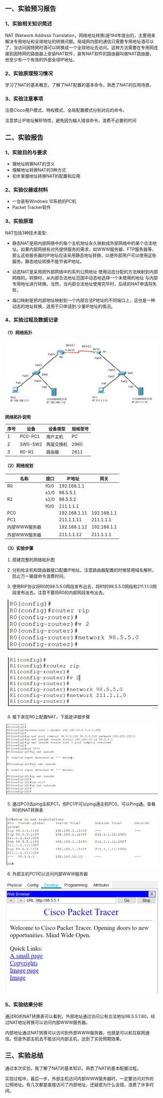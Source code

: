 ## 一、实验预习报告

### 1、实验相关知识简述

NAT (Network Address Translation，网络地址转换)是194年提出的，主要用来解决专用地址和全球地址的转换问题。局域网内部的通信只需要专用地址酒可以了，当访问因特网时酒可以转换成一个全球地址去访问。这种方法需要在专用网连接到因特网的路由器上安装NAT软件，装有NAT软件的路由器叫做NAT路由器，他至少有一个有效的外部全球IP地址。



### 2、实验原理预习情况

学习了NAT的基本概念，了解了NAT配置的基本命令，熟悉了NAT的应用场景。

### 3、实验注意事项

注意Cisco用户模式、特权模式、全局配置模式分别对应的命令。

注意禁止IP地址解析特性，避免因为输入错误命令，浪费不必要的时间



## 二、实验报告

### 1、实验目的与要求

* 理地址转换NAT的含义
* 理解地址转换NAT的3种方式
* 初步掌握地址转换NAT的配置和应用



### 2、实验仪器或材料

- 一台装有Windows 10系统的PC机
- Packet Tracker软件



### 3、实验原理

NAT包括3种技术类型:

* 静态NAT是把内部网络中的每个主机地址永久映射成外部网络中的某个合法地址。如果内部网络有对外提供服务的需求，如WWW服务器、FTP服务器等，那么这些服务器的IP地址应该采用静态地址转换，以便外部用户可以使用这些服务。静态地址转换不能节省IP地址。

* 动态NAT是采用把外部网络中的系列公网地址 使用动态分配的方法映射到内部网络的。转换时，从内部合法地址范围中动态地选择一个未使用的地址 与内部专用地址进行转换。当然，当内部合法地址使用完毕时，后续的NAT申请将失败，

* 端口映射是把内部地址映射到一个内部合法P地址的不同端口上，这也是一种动态的地址转换，适用于只申请到:少量IP地址的情况。



### 4、实验过程及数据记录

#### （1）网络拓扑

![image-20201214225202278](assets/%E5%AE%9E%E9%AA%8C%E5%8D%81%E4%B8%80%EF%BC%9A%E7%BD%91%E7%BB%9C%E5%9C%B0%E5%9D%80%E8%BD%AC%E6%8D%A2/image-20201214225202278.png)





**网络拓扑说明**

| 序号 | 设备    | 设备类型   | 规格型号 |
| ---- | ------- | ---------- | -------- |
| 1    | PC0-PC1 | 用户主机   | PC       |
| 2    | SW0-SW2 | 两层交换机 | 2960     |
| 3    | R0-R1   | 路由器     | 2811     |

#### （2）网络规划

| 名称          | 接口 | IP地址       | 网关        |
| ------------- | ---- | ------------ | ----------- |
| R0            | f0/0 | 192.168.1.1  |             |
|               | s1/0 | 98.5.5.1     |             |
| R1            | s1/0 | 98.5.5.2     |             |
|               | f0/0 | 211.1.1.1    |             |
| PC0           |      | 192.168.1.11 | 192.168.1.1 |
| PC1           |      | 211.1.1.11   | 211.1.1.1   |
| 内部WWW服务器 |      | 192.168.1.12 | 192.168.1.1 |
| 外部WWW服务器 |      | 211.1.1.12   | 211.1.1.1   |



#### （3）实验步骤

1. 搭建完整的网络拓扑图
2. 分别给主机和路由器接口配置IP地址，注意路由器配置的时候禁用域名解析，防止万一输错命令浪费时间。

3. 使用RIP协议将R0的98.5.5.0网段发布出去，将R1的98.5.5.0网段和211.1.1.0网段发布出去。注意不要将R0的内部网段发布出去。

![image-20201214222319423](assets/%E5%AE%9E%E9%AA%8C%E5%8D%81%E4%B8%80%EF%BC%9A%E7%BD%91%E7%BB%9C%E5%9C%B0%E5%9D%80%E8%BD%AC%E6%8D%A2/image-20201214222319423.png)

![image-20201214222327305](assets/%E5%AE%9E%E9%AA%8C%E5%8D%81%E4%B8%80%EF%BC%9A%E7%BD%91%E7%BB%9C%E5%9C%B0%E5%9D%80%E8%BD%AC%E6%8D%A2/image-20201214222327305.png)

4. 接下来在R0上配置NAT，下面是详细步骤

![image-20201214224808564](assets/%E5%AE%9E%E9%AA%8C%E5%8D%81%E4%B8%80%EF%BC%9A%E7%BD%91%E7%BB%9C%E5%9C%B0%E5%9D%80%E8%BD%AC%E6%8D%A2/image-20201214224808564.png)



5. 通过PC0去ping主机PC1，但PC1不可以ping通主机PC0，可以Ping通。查看R0的NAT转换表

![image-20201214225114564](assets/%E5%AE%9E%E9%AA%8C%E5%8D%81%E4%B8%80%EF%BC%9A%E7%BD%91%E7%BB%9C%E5%9C%B0%E5%9D%80%E8%BD%AC%E6%8D%A2/image-20201214225114564.png)



6. 外部主机PC1可以访问内部WWW服务器

![image-20201214225249756](assets/%E5%AE%9E%E9%AA%8C%E5%8D%81%E4%B8%80%EF%BC%9A%E7%BD%91%E7%BB%9C%E5%9C%B0%E5%9D%80%E8%BD%AC%E6%8D%A2/image-20201214225249756.png)



### 5、实验结果分析

通过R0的NAT转换表可以看到，外部地址通过访问公有合法地址98.5.5.1:80，经过NAT地址转换可以访问内部WWW服务器。

内部地址通过NAT转换可以访问到外部WWW服务器，也就是可以和互联网通信。但是外部主机去不能访问内部主机，达到了实验预期效果。



## 三、实验总结

通过本次实验，我了解了NAT的基本知识，熟悉了NAT的基本配置过程。

实验过程中，最后一步，外部主机访问内部WWW服务器时，一定要访问对外的公网地址。有几次都是直接访问了内部地址，还疑惑为什么会错，浪费了许多时间。

